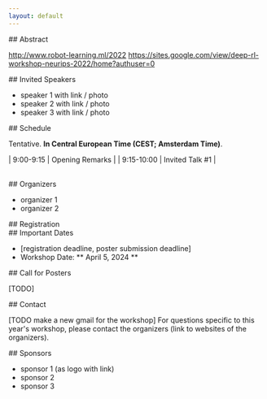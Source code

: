 ```yaml
---
layout: default
---
```


<div id="abstract" />
## Abstract

http://www.robot-learning.ml/2022
https://sites.google.com/view/deep-rl-workshop-neurips-2022/home?authuser=0


<div id="invited_speakers" />
## Invited Speakers

*   speaker 1 with link / photo
*   speaker 2 with link / photo
*   speaker 3 with link / photo



<div id="schedule" />
## Schedule

Tentative. **In Central European Time (CEST; Amsterdam Time)**.

| 9:00-9:15  | Opening Remarks  |
| 9:15-10:00 | Invited Talk #1  |

<br />


<div id="organizers" />
## Organizers

*   organizer 1
*   organizer 2



<div id="registration" />
## Registration




<div id="important_dates" />
## Important Dates

*   [registration deadline, poster submission deadline]
*   Workshop Date: ** April 5, 2024 **



<div id="submission_instructions" />
## Call for Posters

[TODO]








<div id="contact" />
## Contact

[TODO make a new gmail for the workshop]
For questions specific to this year's workshop, please contact the organizers (link to websites of the organizers).






<div id="Sponsors" />
## Sponsors

* sponsor 1 (as logo with link)
* sponsor 2
* sponsor 3





<!--
Text can be **bold**, _italic_, or ~~strikethrough~~.
![Octocat](https://github.githubassets.com/images/icons/emoji/octocat.png)
-->

